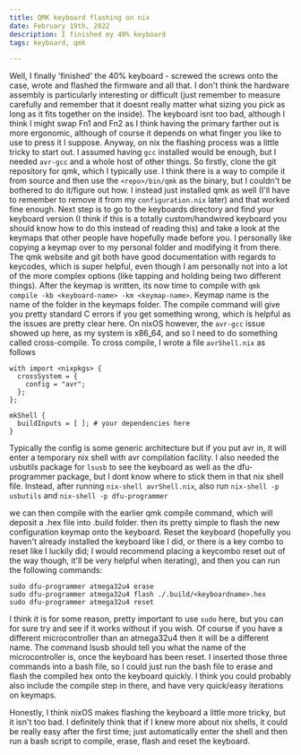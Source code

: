 ```yaml
---
title: QMK keyboard flashing on nix
date: February 19th, 2022
description: I finished my 40% keyboard
tags: keyboard, qmk

---
```


Well, I finally 'finished' the 40% keyboard - screwed the screws onto the case, wrote and flashed the firmware and all that. 
I don't think the hardware assembly is particularly interesting or difficult (just remember to measure carefully and remember that it doesnt really matter what sizing you pick as long as it fits together on the inside).
The keyboard isnt too bad, although I think I might swap Fn1 and Fn2 as I think having the primary farther out is more ergonomic, although of course it depends on what finger you like to use to press it I suppose.
Anyway, on nix the flashing process was a little tricky to start out. I assumed having `gcc` installed would be enough, but I needed `avr-gcc` and a whole host of other things.
So firstly, clone the git repository for qmk, which I typically use. I think there is a way to compile it from source and then use the `<repo>/bin/qmk` as the binary, but I couldn't be bothered to do it/figure out how.
I instead just installed qmk as well (I'll have to remember to remove it from my `configuration.nix` later) and that worked fine enough. 
Next step is to go to the keyboards directory and find your keyboard version (I think if this is a totally custom/handwired keyboard you should know how to do this instead of reading this) and take a look at the keymaps that other people have hopefully made before you.
I personally like copying a keymap over to my personal folder and modifying it from there.
The qmk website and git both have good documentation with regards to keycodes, which is super helpful, even though I am personally not into a lot of the more complex options (like tapping and holding being two different things).
After the keymap is written, its now time to compile with `qmk compile -kb <keyboard-name> -km <keymap-name>`. Keymap name is the name of the folder in the keymaps folder.
The compile command will give you pretty standard C errors if you get something wrong, which is helpful as the issues are pretty clear here.
On nixOS however, the `avr-gcc` issue showed up here, as my system is x86_64, and so I need to do something called cross-compile.
To cross compile, I wrote a file `avrShell.nix` as follows

~~~~~{.nix}
with import <nixpkgs> {
  crossSystem = {
    config = "avr";
  };
};

mkShell {
  buildInputs = [ ]; # your dependencies here
}
~~~~~

Typically the config is some generic architecture but if you put avr in, it will enter a temporary nix shell with avr compilation facility.
I also needed the usbutils package for `lsusb` to see the keyboard as well as the dfu-programmer package, but I dont know where to stick them in that nix shell file. 
Instead, after running `nix-shell avrShell.nix`, also run `nix-shell -p usbutils` and `nix-shell -p dfu-programmer`

we can then compile with the earlier qmk compile command, which will deposit a .hex file into .build folder.
then its pretty simple to flash the new configuration keymap onto the keyboard.
Reset the keyboard (hopefully you haven't already installed the keyboard like I did, or there is a key combo to reset like I luckily did; I would recommend placing a keycombo reset out of the way though, it'll be very helpful when iterating), and then you can run the following commands:

~~~~~{.bash}
sudo dfu-programmer atmega32u4 erase
sudo dfu-programmer atmega32u4 flash ./.build/<keyboardname>.hex
sudo dfu-programmer atmega32u4 reset
~~~~~

I think it is for some reason, pretty important to use `sudo` here, but you can for sure try and see if it works without if you wish.
Of course if you have a different microcontroller than an atmega32u4 then it will be a different name. 
The command lsusb should tell you what the name of the microcontroller is, once the keyboard has been reset.
I inserted those three commands into a bash file, so I could just run the bash file to erase and flash the compiled hex onto the keyboard quickly.
I think you could probably also include the compile step in there, and have very quick/easy iterations on keymaps.

Honestly, I think nixOS makes flashing the keyboard a little more tricky, but it isn't too bad. 
I definitely think that if I knew more about nix shells, it could be really easy after the first time; just automatically enter the shell and then run a bash script to compile, erase, flash and reset the keyboard.

